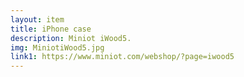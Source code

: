 ```yaml
--- 
layout: item
title: iPhone case
description: Miniot iWood5.
img: MiniotiWood5.jpg
link1: https://www.miniot.com/webshop/?page=iwood5
---
```

